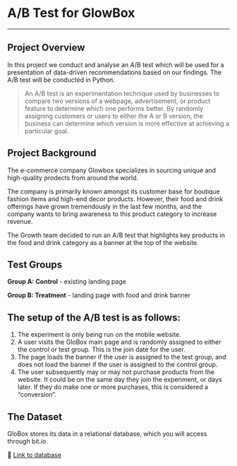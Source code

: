 # A/B Test for GlowBox
---

## Project Overview

In this project we conduct and analyse an A/B test which will be used for a presentation of data-driven recommendations based on our findings. The A/B test will be conducted in Python.

> An A/B test is an experimentation technique used by businesses to compare two versions of a webpage, advertisement, or product feature to determine which one performs better. By randomly assigning customers or users to either the A or B version, the business can determine which version is more effective at achieving a particular goal.

## Project Background

The e-commerce company Glowbox specializes in sourcing unique and high-quality prodects from around the world. 

The company is primarily known amongst its customer base for boutique fashion items and high-end decor products. However, their food and drink offerings have grown tremendously in the last few months, and the company wants to bring awareness to this product category to increase revenue.

The Growth team decided to run an A/B test that highlights key products in the food and drink category as a banner at the top of the website. 

## Test Groups

**Group A: Control** - existing landing page

**Group B: Treatment** - landing page with food and drink banner

## The setup of the A/B test is as follows:

1. The experiment is only being run on the mobile website.
2. A user visits the GloBox main page and is randomly assigned to either the control or test group. This is the join date for the user.
3. The page loads the banner if the user is assigned to the test group, and does not load the banner if the user is assigned to the control group.
4. The user subsequently may or may not purchase products from the website. It could be on the same day they join the experiment, or days later. If they do make one or more purchases, this is considered a “conversion”.

## The Dataset
GloBox stores its data in a relational database, which you will access through bit.io.

🔗 [Link to database](https://bit.io/griffinmasterschool/ab_test_project)



